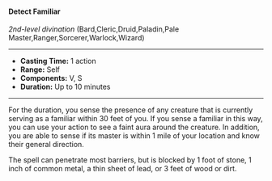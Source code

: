 #### Detect Familiar
*2nd-level divination* (Bard,Cleric,Druid,Paladin,Pale Master,Ranger,Sorcerer,Warlock,Wizard)
___
- **Casting Time:** 1 action
- **Range:** Self
- **Components:** V, S
- **Duration:** Up to 10 minutes
---
For the duration, you sense the presence of any creature that is currently serving as a familiar within 30 feet of you. If you sense a familiar in this way, you can use your action to see a faint aura around the creature. In addition, you are able to sense if its master is within 1 mile of your location and know their general direction.

The spell can penetrate most barriers, but is blocked by 1 foot of stone, 1 inch of common metal, a thin sheet of lead, or 3 feet of wood or dirt.
